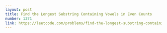 ```yaml
---
layout: post
title: Find the Longest Substring Containing Vowels in Even Counts
number: 1371
link: https://leetcode.com/problems/find-the-longest-substring-containing-vowels-in-even-counts
---
```


